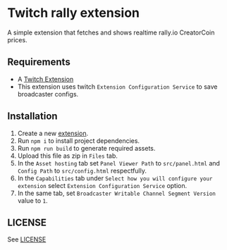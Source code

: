 # Twitch rally extension
A simple extension that fetches and shows realtime rally.io CreatorCoin prices. 


## Requirements
- A [Twitch Extension](https://dev.twitch.tv/console/extensions)
- This extension uses twitch `Extension Configuration Service` to save broadcaster configs.


## Installation 
1. Create a new [extension](https://dev.twitch.tv/console/extensions/create). 
2. Run `npm i` to install project dependencies.
3. Run `npm run build` to generate required assets.
4. Upload this file as zip in `Files` tab.
5. In the `Asset hosting` tab set `Panel Viewer Path` to `src/panel.html` and `Config Path` to `src/config.html` respectfully.
6. In the `Capabilities` tab under `Select how you will configure your extension` select `Extension Configuration Service` option.
7. In the same tab, set `Broadcaster Writable Channel Segment Version` value to `1`.

## LICENSE
See [LICENSE](LICENSE)
